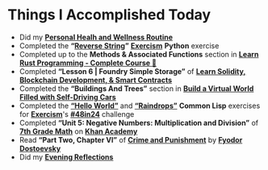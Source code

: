 # Things I Accomplished Today

- Did my **[Personal Healh and Wellness Routine](../../routines/personal-health-and-wellness-routine-2024-week-5.md)**
- Completed the **“[Reverse String](https://exercism.org/tracks/python/exercises/reverse-string)”** **[Exercism](https://exercism.org)** **Python** exercise
- Completed up to the **Methods & Associated Functions** section in **[Learn Rust Programming - Complete Course 🦀](https://www.youtube.com/watch?v=BpPEoZW5IiY)**
- Completed **“Lesson 6 | Foundry Simple Storage”** of **[Learn Solidity, Blockchain Development, & Smart Contracts](https://www.youtube.com/watch?v=umepbfKp5rI)**
- Completed the **“Buildings And Trees”** section in **[Build a Virtual World Filled with Self-Driving Cars](https://www.youtube.com/watch?v=5iHejdqYIa8)**
- Completed the **[“Hello World”](https://exercism.org/tracks/common-lisp/exercises/hello-world)** and **[“Raindrops”](https://exercism.org/tracks/common-lisp/exercises/raindrops)** **Common Lisp** exercises for **[Exercism](https://exercism.org)**'s **[#48in24](https://exercism.org/challenges/48in24)** challenge
- Completed **“Unit 5: Negative Numbers: Multiplication and Division”** of **[7th Grade Math](https://www.khanacademy.org/math/cc-seventh-grade-math)** on **[Khan Academy](https://www.khanacademy.org)**
- Read **“Part Two, Chapter VI”** of **[Crime and Punishment](https://www.goodreads.com/book/show/7144.Crime_and_Punishment)** by **[Fyodor Dostoevsky](https://www.goodreads.com/author/show/3137322.Fyodor_Dostoevsky)**
- Did my **[Evening Reflections](../../routines/evening-reflections.md)**
